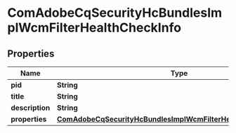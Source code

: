 

# ComAdobeCqSecurityHcBundlesImplWcmFilterHealthCheckInfo

## Properties

Name | Type | Description | Notes
------------ | ------------- | ------------- | -------------
**pid** | **String** |  |  [optional]
**title** | **String** |  |  [optional]
**description** | **String** |  |  [optional]
**properties** | [**ComAdobeCqSecurityHcBundlesImplWcmFilterHealthCheckProperties**](ComAdobeCqSecurityHcBundlesImplWcmFilterHealthCheckProperties.md) |  |  [optional]



